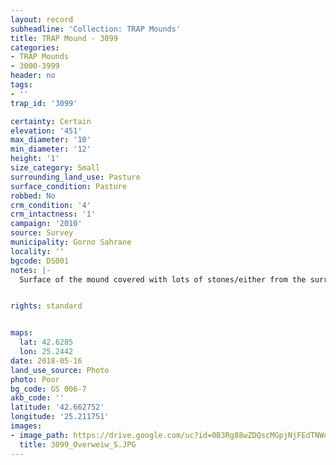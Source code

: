```yaml
---
layout: record
subheadline: 'Collection: TRAP Mounds'
title: TRAP Mound - 3099
categories:
- TRAP Mounds
- 3000-3999
header: no
tags:
- ''
trap_id: '3099'

certainty: Certain
elevation: '451'
max_diameter: '10'
min_diameter: '12'
height: '1'
size_category: Small
surrounding_land_use: Pasture
surface_condition: Pasture
robbed: No
crm_condition: '4'
crm_intactness: '1'
campaign: '2010'
source: Survey
municipality: Gorno Sahrane
locality: ''
bgcode: DS001
notes: |-
  Surface of the mound covered with lots of stones/either from the surrounding pasture or from the mound.


rights: standard


maps:
  lat: 42.6285
  lon: 25.2442
date: 2018-05-16
land_use_source: Photo
photo: Poor
bg_code: GS 006-7
akb_code: ''
latitude: '42.662752'
longitude: '25.211751'
images:
- image_path: https://drive.google.com/uc?id=0B3Rg88wZDQscMGpjNjFEdTNWdTQ
  title: 3099_Overweiw_S.JPG
---
```

